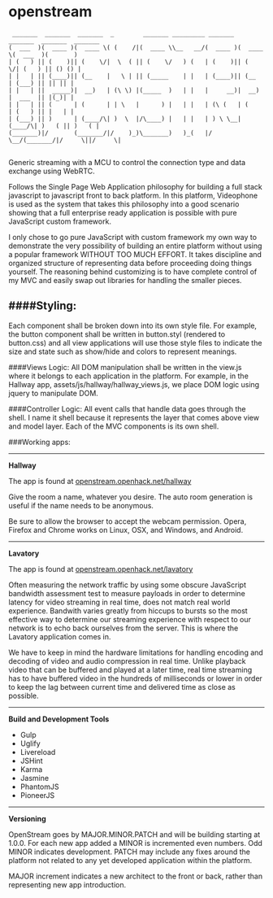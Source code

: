 openstream
==========

```
 _______  _______  _______  _        _______ _________ _______  _______  _______  _______ 
(  ___  )(  ____ )(  ____ \( (    /|(  ____ \\__   __/(  ____ )(  ____ \(  ___  )(       )
| (   ) || (    )|| (    \/|  \  ( || (    \/   ) (   | (    )|| (    \/| (   ) || () () |
| |   | || (____)|| (__    |   \ | || (_____    | |   | (____)|| (__    | (___) || || || |
| |   | ||  _____)|  __)   | (\ \) |(_____  )   | |   |     __)|  __)   |  ___  || |(_)| |
| |   | || (      | (      | | \   |      ) |   | |   | (\ (   | (      | (   ) || |   | |
| (___) || )      | (____/\| )  \  |/\____) |   | |   | ) \ \__| (____/\| )   ( || )   ( |
(_______)|/       (_______/|/    )_)\_______)   )_(   |/   \__/(_______/|/     \||/     \|
                                                                                          
```                                                                
                                                                                          

Generic streaming with a MCU to control the connection type and data exchange using WebRTC.

Follows the Single Page Web Application philosophy for building a full stack javascript to javascript front to back platform. In this platform, Videophone is used as the system that takes this philosophy into a good scenario showing that a full enterprise ready application is possible with pure JavaScript custom framework.

I only chose to go pure JavaScript with custom framework my own way to demonstrate the very possibility of building an entire platform without using a popular framework WITHOUT TOO MUCH EFFORT. It takes discipline and organized structure of representing data before proceeding doing things yourself. The reasoning behind customizing is to have complete control of my MVC and easily swap out libraries for handling the smaller pieces.

####Styling:
---
Each component shall be broken down into its own style file. For example, the button component shall be written in button.styl (rendered to button.css) and all view applications will use those style files to indicate the size and state such as show/hide and colors to represent meanings.

####Views Logic:
All DOM manipulation shall be written in the view.js where it belongs to each application in the platform. For example, in the Hallway app, assets/js/hallway/hallway_views.js, we place DOM logic using jquery to manipulate DOM.

####Controller Logic:
All event calls that handle data goes through the shell. I name it shell because it represents the layer that comes above view and model layer. Each of the MVC components is its own shell.

###Working apps:

---

**Hallway**

The app is found at [openstream.openhack.net/hallway](http://openstream.openhack.net#hallway)

Give the room a name, whatever you desire. The auto room generation is useful if the name needs to be anonymous.

Be sure to allow the browser to accept the webcam permission. Opera, Firefox and Chrome works on Linux, OSX, and Windows, and Android.

---

**Lavatory**

The app is found at [openstream.openhack.net/lavatory](http://openstream.openhack.net/lavatory)

Often measuring the network traffic by using some obscure JavaScript bandwidth assessment test to measure payloads in order to determine latency for video streaming in real time, does not match real world experience. Bandwith varies greatly from hiccups to bursts so the most effective way to determine our streaming experience with respect to our network is to echo back ourselves from the server. This is where the Lavatory application comes in.

We have to keep in mind the hardware limitations for handling encoding and decoding of video and audio compression in real time. Unlike playback video that can be buffered and played at a later time, real time streaming has to have buffered video in the hundreds of milliseconds or lower in order to keep the lag between current time and delivered time as close as possible.

---

**Build and Development Tools**

* Gulp
* Uglify
* Livereload
* JSHint
* Karma
* Jasmine
* PhantomJS
* PioneerJS

---

**Versioning**

OpenStream goes by MAJOR.MINOR.PATCH and will be building starting at 1.0.0. For each new app added a MINOR is incremented even numbers. Odd MINOR indicates development. PATCH may include any fixes around the platform not related to any yet developed application within the platform.

MAJOR increment indicates a new architect to the front or back, rather than representing new app introduction.
